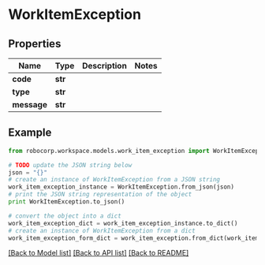 # WorkItemException


## Properties
Name | Type | Description | Notes
------------ | ------------- | ------------- | -------------
**code** | **str** |  | 
**type** | **str** |  | 
**message** | **str** |  | 

## Example

```python
from robocorp.workspace.models.work_item_exception import WorkItemException

# TODO update the JSON string below
json = "{}"
# create an instance of WorkItemException from a JSON string
work_item_exception_instance = WorkItemException.from_json(json)
# print the JSON string representation of the object
print WorkItemException.to_json()

# convert the object into a dict
work_item_exception_dict = work_item_exception_instance.to_dict()
# create an instance of WorkItemException from a dict
work_item_exception_form_dict = work_item_exception.from_dict(work_item_exception_dict)
```
[[Back to Model list]](../README.md#documentation-for-models) [[Back to API list]](../README.md#documentation-for-api-endpoints) [[Back to README]](../README.md)


